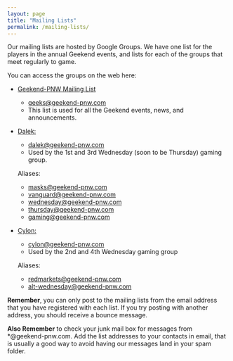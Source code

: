 ```yaml
---
layout: page
title: "Mailing Lists"
permalink: /mailing-lists/
---
```


Our mailing lists are hosted by Google Groups.  We have one list for the players in the annual Geekend events, and lists for each of the groups that meet regularly to game.

You can access the groups on the web here:

- [Geekend-PNW Mailing List](https://groups.google.com/a/geekend-pnw.com/d/forum/geeks)
  - [geeks@geekend-pnw.com](mailto:geeks@geekend-pnw.com)
  - This list is used for all the Geekend events, news, and announcements.

- [Dalek:](https://groups.google.com/a/geekend-pnw.com/d/forum/dalek)
  - [dalek@geekend-pnw.com](mailto:dalek@geekend-pnw.com)
  - Used by the 1st and 3rd Wednesday (soon to be Thursday) gaming group.

  Aliases:
    - masks@geekend-pnw.com
    - vanguard@geekend-pnw.com
    - wednesday@geekend-pnw.com
    - thursday@geekend-pnw.com
    - gaming@geekend-pnw.com


- [Cylon:](https://groups.google.com/a/geekend-pnw.com/d/forum/cylon)
  - [cylon@geekend-pnw.com](mailto:cylon@geekend-pnw.com)
  - Used by the 2nd and 4th Wednesday gaming group

  Aliases:
    - redmarkets@geekend-pnw.com
    - alt-wednesday@geekend-pnw.com

**Remember**, you can only post to the mailing lists from the email address that you have registered with each list.  If you try posting with another address, you should receive a bounce message.

**Also Remember** to check your junk mail box for messages from *@geekend-pnw.com.  Add the list addresses to your contacts in email, that is usually a good way to avoid having our messages land in your spam folder.


